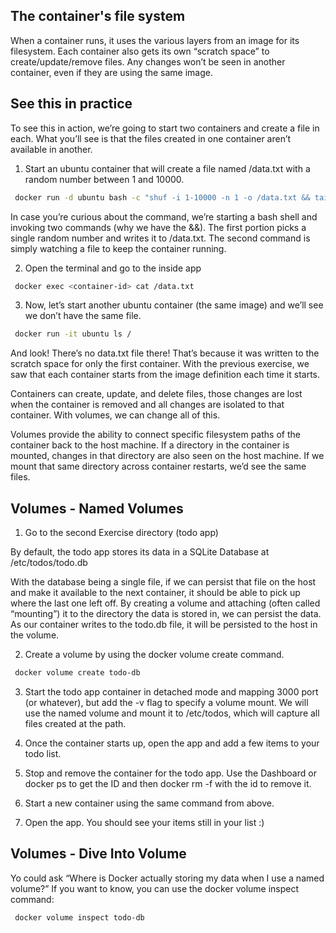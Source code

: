 ## The container's file system

When a container runs, it uses the various layers from an image for its filesystem. Each container also gets its own “scratch space” to create/update/remove files. Any changes won’t be seen in another container, even if they are using the same image.

## See this in practice

To see this in action, we’re going to start two containers and create a file in each. What you’ll see is that the files created in one container aren’t available in another.

1. Start an ubuntu container that will create a file named /data.txt with a random number between 1 and 10000.

```sh
 docker run -d ubuntu bash -c "shuf -i 1-10000 -n 1 -o /data.txt && tail -f /dev/null"
```
In case you’re curious about the command, we’re starting a bash shell and invoking two commands (why we have the &&). The first portion picks a single random number and writes it to /data.txt. The second command is simply watching a file to keep the container running.

2. Open the terminal and go to the inside app

```sh
 docker exec <container-id> cat /data.txt
```

3. Now, let’s start another ubuntu container (the same image) and we’ll see we don’t have the same file.

```sh
 docker run -it ubuntu ls /
```
And look! There’s no data.txt file there! That’s because it was written to the scratch space for only the first container.
With the previous exercise, we saw that each container starts from the image definition each time it starts. 

Containers can create, update, and delete files, those changes are lost when the container is removed and all changes are isolated to that container. With volumes, we can change all of this.

Volumes provide the ability to connect specific filesystem paths of the container back to the host machine. If a directory in the container is mounted, changes in that directory are also seen on the host machine. If we mount that same directory across container restarts, we’d see the same files.

## Volumes - Named Volumes

1. Go to the second Exercise directory (todo app)

By default, the todo app stores its data in a SQLite Database at /etc/todos/todo.db

With the database being a single file, if we can persist that file on the host and make it available to the next container, it should be able to pick up where the last one left off. By creating a volume and attaching (often called “mounting”) it to the directory the data is stored in, we can persist the data. As our container writes to the todo.db file, it will be persisted to the host in the volume.

2. Create a volume by using the docker volume create command.

```sh
 docker volume create todo-db
```
3. Start the todo app container in detached mode and mapping 3000 port (or whatever), but add the -v flag to specify a volume mount. We will use the named volume and mount it to /etc/todos, which will capture all files created at the path.

4. Once the container starts up, open the app and add a few items to your todo list.

5. Stop and remove the container for the todo app. Use the Dashboard or docker ps to get the ID and then docker rm -f  with the id to remove it.

6. Start a new container using the same command from above.

7. Open the app. You should see your items still in your list :)

## Volumes - Dive Into Volume

Yo could ask “Where is Docker actually storing my data when I use a named volume?” If you want to know, you can use the docker volume inspect command:

```sh
 docker volume inspect todo-db
```

